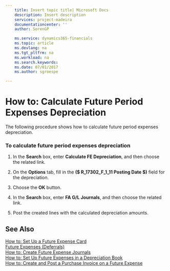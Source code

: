 ```yaml
---
    title: Insert topic title| Microsoft Docs
    description: Insert description
    services: project-madeira
    documentationcenter: ''
    author: SorenGP

    ms.service: dynamics365-financials
    ms.topic: article
    ms.devlang: na
    ms.tgt_pltfrm: na
    ms.workload: na
    ms.search.keywords:
    ms.date: 07/01/2017
    ms.author: sgroespe

---
```

# How to: Calculate Future Period Expenses Depreciation
The following procedure shows how to calculate future period expenses depreciation.  
  
### To calculate future period expenses depreciation  
  
1.  In the **Search** box, enter **Calculate FE Depreciation**, and then choose the related link.  
  
2.  On the **Options** tab, fill in the **\($ R\_17302\_F\_1\_11 Posting Date $\)** field for the depreciation.  
  
3.  Choose the **OK** button.  
  
4.  In the **Search** box, enter **FA G\/L Journals**, and then choose the related link.  
  
5.  Post the created lines with the calculated depreciation amounts.  
  
## See Also  
 [How to: Set Up a Future Expense Card](../how-to-set-up-a-future-expense-card.md)   
 [Future Expenses \(Deferrals\)](../future-expenses-deferrals-.md)   
 [How to: Create Future Expense Journals](../how-to-create-future-expense-journals.md)   
 [How to: Set Up Future Expenses in a Depreciation Book](../how-to-set-up-future-expenses-in-a-depreciation-book.md)   
 [How to: Create and Post a Purchase Invoice on a Future Expense](../how-to-create-and-post-a-purchase-invoice-on-a-future-expense.md)